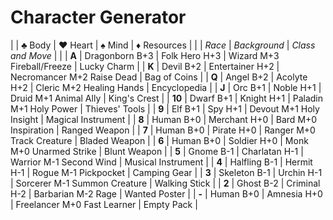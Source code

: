 # Character Generator

|        | ♣ Body         | ♥ Heart         | ♠ Mind                          | ♦ Resources        |
|        | *Race*         | *Background*    | *Class and Move*                |                    | 
| **A**  | Dragonborn B+3 | Folk Hero   H+3 | Wizard      M+3 Fireball/Freeze | Lucky Charm        |
| **K**  | Devil      B+2 | Entertainer H+2 | Necromancer M+2 Raise Dead      | Bag of Coins       |
| **Q**  | Angel      B+2 | Acolyte     H+2 | Cleric      M+2 Healing Hands   | Encyclopedia       |
| **J**  | Orc        B+1 | Noble       H+1 | Druid       M+1 Animal Ally     | King's Crest       |
| **10** | Dwarf      B+1 | Knight      H+1 | Paladin     M+1 Holy Power      | Thieves' Tools     |
| **9**  | Elf        B+1 | Spy         H+1 | Devout      M+1 Holy Insight    | Magical Instrument |
| **8**  | Human      B+0 | Merchant    H+0 | Bard        M+0 Inspiration     | Ranged Weapon      |
| **7**  | Human      B+0 | Pirate      H+0 | Ranger      M+0 Track Creature  | Bladed Weapon      |
| **6**  | Human      B+0 | Soldier     H+0 | Monk        M+0 Unarmed Strike  | Blunt Weapon       |
| **5**  | Gnome      B-1 | Charlatan   H-1 | Warrior     M-1 Second Wind     | Musical Instrument |
| **4**  | Halfling   B-1 | Hermit      H-1 | Rogue       M-1 Pickpocket      | Camping Gear       |
| **3**  | Skeleton   B-1 | Urchin      H-1 | Sorcerer    M-1 Summon Creature | Walking Stick      |
| **2**  | Ghost      B-2 | Criminal    H-2 | Barbarian   M-2 Rage            | Wanted Poster      |
| **-**  | Human      B+0 | Amnesia     H+0 | Freelancer  M+0 Fast Learner    | Empty Pack         |

